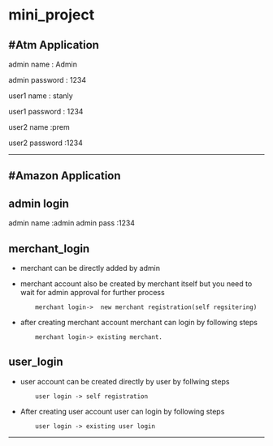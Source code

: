 # mini_project

#Atm Application
--

admin name     : Admin


admin password : 1234


user1 name     : stanly


user1 password : 1234


user2 name     :prem


user2 password :1234
______________________________________________________________________________________________________________________________________________________________________________


#Amazon Application
--


admin login
--
  
  admin name :admin
  admin pass :1234
 
merchant_login
--
  * merchant can be directly added by admin
  
  
  * merchant account also be created by merchant itself but you need to wait for admin approval for further process


            merchant login->  new merchant registration(self regsitering)
            
            
  * after creating merchant account merchant can login by following steps


            merchant login-> existing merchant.

user_login
--
  * user account can be created directly by user by follwing steps
            
            
            user login -> self registration
            
            
  * After creating user account user can login by following steps
            
            
            user login -> existing user login 
            
______________________________________________________________________________________________________________________________________________________________________________
  
 
 
